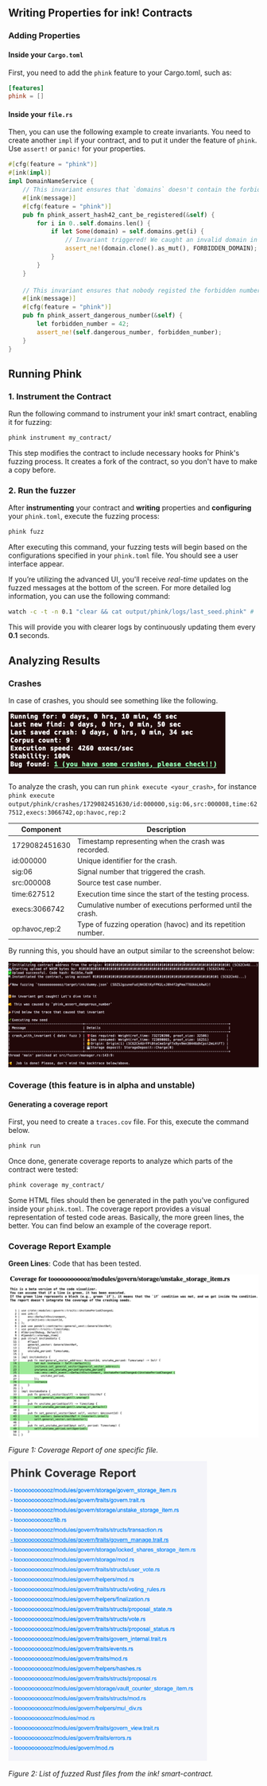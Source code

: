 ## Writing Properties for ink! Contracts

### Adding Properties

#### Inside your `Cargo.toml`

First, you need to add the `phink` feature to your Cargo.toml, such as:

```toml
[features]
phink = []
```

#### Inside your `file.rs`

Then, you can use the following example to create invariants. You need to create another `impl` if your contract, and to
put
it under the feature of `phink`. Use `assert!` or `panic!` for your properties.

```rust
#[cfg(feature = "phink")]
#[ink(impl)]
impl DomainNameService {
    // This invariant ensures that `domains` doesn't contain the forbidden domain that nobody should regsiter 
    #[ink(message)]
    #[cfg(feature = "phink")]
    pub fn phink_assert_hash42_cant_be_registered(&self) {
        for i in 0..self.domains.len() {
            if let Some(domain) = self.domains.get(i) {
                // Invariant triggered! We caught an invalid domain in the storage...
                assert_ne!(domain.clone().as_mut(), FORBIDDEN_DOMAIN);
            }
        }
    }

    // This invariant ensures that nobody registed the forbidden number
    #[ink(message)]
    #[cfg(feature = "phink")]
    pub fn phink_assert_dangerous_number(&self) {
        let forbidden_number = 42;
        assert_ne!(self.dangerous_number, forbidden_number);
    }
}
```

## Running Phink

### 1. Instrument the Contract

Run the following command to instrument your ink! smart contract, enabling it for fuzzing:

```sh
phink instrument my_contract/
```

This step modifies the contract to include necessary hooks for Phink's fuzzing process. It creates a fork of the
contract, so you don't have to make a copy before.

### 2. Run the fuzzer

After **instrumenting** your contract and **writing** properties and **configuring** your `phink.toml`, execute the
fuzzing process:

```sh
phink fuzz
```

After executing this command, your fuzzing tests will begin based on the configurations specified in your `phink.toml`
file. You should see a user interface appear.

If you’re utilizing the advanced UI, you'll receive _real-time_ updates on the fuzzed messages at the bottom of the
screen. For more detailed log information, you can use the following command:

```sh
watch -c -t -n 0.1 "clear && cat output/phink/logs/last_seed.phink" # `output` is the default, but it depends of your `phink.toml`
```

This will provide you with clearer logs by continuously updating them every **0.1** seconds.

## Analyzing Results

### Crashes

In case of crashes, you should see something like the following.

<img src="https://raw.githubusercontent.com/srlabs/phink/refs/heads/main/assets/crashed.png" alt="crash"/>

To analyze the crash, you can run `phink execute <your_crash>`, for instance
`phink execute output/phink/crashes/1729082451630/id:000000,sig:06,src:000008,time:627512,execs:3066742,op:havoc,rep:2`

| Component      | Description                                                  |
|----------------|--------------------------------------------------------------|
| 1729082451630  | Timestamp representing when the crash was recorded.          |
| id:000000      | Unique identifier for the crash.                             |
| sig:06         | Signal number that triggered the crash.                      |
| src:000008     | Source test case number.                                     |
| time:627512    | Execution time since the start of the testing process.       |
| execs:3066742  | Cumulative number of executions performed until the crash.   |
| op:havoc,rep:2 | Type of fuzzing operation (havoc) and its repetition number. |

By running this, you should have an output similar to the screenshot below:

<img src="https://raw.githubusercontent.com/srlabs/phink/refs/heads/main/assets/backtrace.png" alt="crash"/>

### Coverage (**this feature is in alpha and unstable**)

#### Generating a coverage report

First, you need to create a `traces.cov` file. For this, execute the command below.

```sh
phink run  
```

Once done, generate coverage reports to analyze which parts of the contract were tested:

```sh
phink coverage my_contract/
```

Some HTML files should then be generated in the path you've configured inside your `phink.toml`. The coverage report
provides a visual representation of tested code areas. Basically, the more green lines, the better. You can find below
an example of the coverage report.

### Coverage Report Example

**Green Lines**: Code that has been tested.

![Coverage Report Part 1](https://raw.githubusercontent.com/srlabs/phink/refs/heads/main/assets/coverage_1.png)

*Figure 1: Coverage Report of one specific file.*

<img src="https://raw.githubusercontent.com/srlabs/phink/refs/heads/main/assets/coverage_2.png" alt="coverage_2" width="400"/>

*Figure 2: List of fuzzed Rust files from the ink! smart-contract.*
